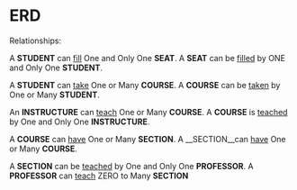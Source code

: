 # ERD


Relationships:

A __STUDENT__ can <ins>fill</ins> One and Only One __SEAT__.
A __SEAT__ can be <ins>filled</ins> by ONE and Only One __STUDENT__.

A __STUDENT__ can <ins>take</ins> One or Many __COURSE__.
A __COURSE__ can be <ins>taken</ins> by One or Many __STUDENT__.

An __INSTRUCTURE__ can <ins>teach</ins> One or Many __COURSE__.
A __COURSE__ is  <ins>teached</ins> by One and Only One __INSTRUCTURE__.

A __COURSE__ can <ins>have</ins> One or Many __SECTION__.
A __SECTION__can <ins>have</ins> One or Many __COURSE__.

A __SECTION__ can be <ins>teached</ins> by One and Only One __PROFESSOR__.
A __PROFESSOR__ can <ins>teach</ins> ZERO to Many __SECTION__


 


